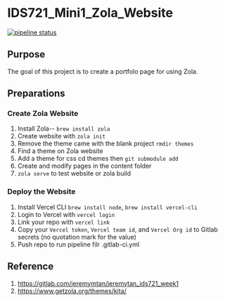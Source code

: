 # IDS721_Mini1_Zola_Website




[![pipeline status](https://gitlab.com/xw263/ids721_mini1_zola_website/badges/main/pipeline.svg)](https://gitlab.com/xw263/ids721_mini1_zola_website/-/commits/main)

## Purpose
The goal of this project is to create a portfolo page for using Zola.

## Preparations
### Create Zola Website
1. Install Zola-- `brew install zola`
2. Create website with `zola init`
3. Remove the theme came with the blank project `rmdir themes`
4. Find a theme on Zola website
5. Add a theme for css cd themes then `git submodule add` <theme name>
6. Create and modify pages in the content folder
7. `zola serve` to test website or zola build

### Deploy the Website
1. Install Vercel CLI `brew install node`,  `brew install vercel-cli`
2. Login to Vercel with `vercel login`
3. Link your repo with `vercel link`
4. Copy your `Vercel token`, `Vercel team id`, and `Vercel Org id` to Gitlab secrets (no quotation mark for the value)
5. Push repo to run pipeline filr .gitlab-ci.yml

## Reference
1. https://gitlab.com/jeremymtan/jeremytan_ids721_week1
2. https://www.getzola.org/themes/kita/